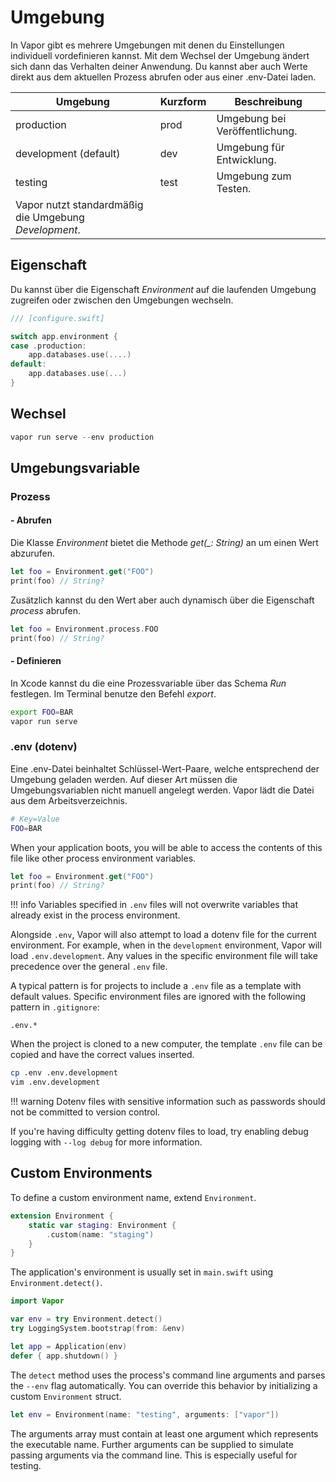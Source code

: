 # Umgebung

In Vapor gibt es mehrere Umgebungen mit denen du Einstellungen individuell vordefinieren kannst. Mit dem Wechsel der Umgebung ändert sich dann das Verhalten deiner Anwendung. Du kannst aber auch Werte direkt aus dem aktuellen Prozess abrufen oder aus einer .env-Datei laden.

| Umgebung              | Kurzform   | Beschreibung                                |
|-----------------------|------------|---------------------------------------------|
| production            | prod       | Umgebung bei Veröffentlichung.              |
| development (default) | dev        | Umgebung für Entwicklung.                   |
| testing               | test       | Umgebung zum Testen.                        |
| Vapor nutzt standardmäßig die Umgebung _Development_.                            |

## Eigenschaft

Du kannst über die Eigenschaft _Environment_ auf die laufenden Umgebung zugreifen oder zwischen den Umgebungen wechseln.

```swift
/// [configure.swift]

switch app.environment {
case .production:
    app.databases.use(....)
default:
    app.databases.use(...)
}
```

## Wechsel

```swift
vapor run serve --env production
```

## Umgebungsvariable

### Prozess

#### - Abrufen

Die Klasse _Environment_ bietet die Methode *get(_: String)* an um einen Wert abzurufen.

```swift
let foo = Environment.get("FOO")
print(foo) // String?
```

Zusätzlich kannst du den Wert aber auch dynamisch über die Eigenschaft _process_ abrufen.

```swift
let foo = Environment.process.FOO
print(foo) // String?
```

#### - Definieren

In Xcode kannst du die eine Prozessvariable über das Schema _Run_ festlegen. Im Terminal benutze den Befehl _export_.

```sh
export FOO=BAR
vapor run serve
```

### .env (dotenv)

Eine .env-Datei beinhaltet Schlüssel-Wert-Paare, welche entsprechend der Umgebung geladen werden. Auf dieser Art müssen die Umgebungsvariablen nicht manuell angelegt werden. Vapor lädt die Datei aus dem Arbeitsverzeichnis.

```sh
# Key=Value
FOO=BAR
```

When your application boots, you will be able to access the contents of this file like other process environment variables.

```swift
let foo = Environment.get("FOO")
print(foo) // String?
```

!!! info
    Variables specified in `.env` files will not overwrite variables that already exist in the process environment. 

Alongside `.env`, Vapor will also attempt to load a dotenv file for the current environment. For example, when in the `development` environment, Vapor will load `.env.development`. Any values in the specific environment file will take precedence over the general `.env` file.

A typical pattern is for projects to include a `.env` file as a template with default values. Specific environment files are ignored with the following pattern in `.gitignore`:

```gitignore
.env.*
```

When the project is cloned to a new computer, the template `.env` file can be copied and have the correct values inserted. 

```sh
cp .env .env.development
vim .env.development
```

!!! warning
    Dotenv files with sensitive information such as passwords should not be committed to version control.

If you're having difficulty getting dotenv files to load, try enabling debug logging with `--log debug` for more information. 

## Custom Environments

To define a custom environment name, extend `Environment`.

```swift
extension Environment {
    static var staging: Environment {
        .custom(name: "staging")
    }
}
```

The application's environment is usually set in `main.swift` using `Environment.detect()`.

```swift
import Vapor

var env = try Environment.detect()
try LoggingSystem.bootstrap(from: &env)

let app = Application(env)
defer { app.shutdown() }
```

The `detect` method uses the process's command line arguments and parses the `--env` flag automatically. You can override this behavior by initializing a custom `Environment` struct.

```swift
let env = Environment(name: "testing", arguments: ["vapor"])
```

The arguments array must contain at least one argument which represents the executable name. Further arguments can be supplied to simulate passing arguments via the command line. This is especially useful for testing.
